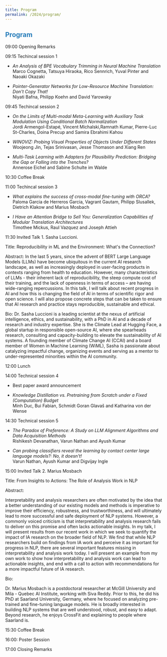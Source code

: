 ```yaml
---
title: Program
permalink: /2024/program/
---
```


## <span style="color:#267CB9"> Program </span>


09:00 Opening Remarks

09:15 Techincal session 1 
- *An Analysis of BPE Vocabulary Trimming in Neural Machine Translation*<br>
Marco Cognetta, Tatsuya Hiraoka, Rico Sennrich, Yuval Pinter and Naoaki Okazaki

- *Pointer-Generator Networks for Low-Resource Machine Translation: Don't Copy That!*<br>
Niyati Bafna, Philipp Koehn and David Yarowsky

09:45 Techincal session 2
- *On the Limits of Multi-modal Meta-Learning with Auxiliary Task Modulation Using Conditional Batch Normalization*<br>
Jordi Armengol-Estapé, Vincent Michalski,Ramnath Kumar, Pierre-Luc St-Charles, Doina Precup and Samira Ebrahimi Kahou  

- *WINOVIZ: Probing Visual Properties of Objects Under Different States*<br>
Woojeong Jin, Tejas Srinivasan, Jesse Thomason and Xiang Ren


- *Multi-Task Learning with Adapters for Plausibility Prediction: Bridging the Gap or Falling into the Trenches?*<br>
Annerose Eichel and Sabine Schulte im Walde


10:30 Coffee Break

11:00 Techincal session 3

- *What explains the success of cross-modal fine-tuning with ORCA?*<br>
Paloma Garcia de Herreros Garcia, Vagrant Gautam, Philipp Slusallek, Dietrich Klakow and Marius Mosbach

- *I Have an Attention Bridge to Sell You: Generalization Capabilities of Modular Translation Architectures*<br>
Timothee Mickus, Raul Vazquez and Joseph Attieh

11:30 Invited Talk 1. Sasha Luccioni.

Title: Reproducibility in ML and the Environment: What's the Connection?

Abstract: In the last 5 years, since the advent of BERT Large Language Models (LLMs) have become ubiquitous in the current AI research landscape, as well as increasingly deployed in user-facing products in contexts ranging from health to education. However, many characteristics of LLMs - their inherent lack of reproducibility, the steep compute cost of their training, and the lack of openness in terms of access – are having wide-ranging repercussions. In this talk, I will talk about recent progress in AI and how this is changing the field of AI in terms of scientific rigor and open science. I will also propose concrete steps that can be taken to ensure that AI research and practice stays reproducible, sustainable and ethical.

Bio: Dr. Sasha Luccioni is a leading scientist at the nexus of artificial intelligence, ethics, and sustainability, with a PhD in AI and a decade of research and industry expertise. She is the Climate Lead at Hugging Face, a global startup in responsible open-source AI, where she spearheads research, consulting and capacity-building to elevate the sustainability of AI systems. A founding member of Climate Change AI (CCAI) and a board member of Women in Machine Learning (WiML), Sasha is passionate about catalyzing impactful change, organizing events and serving as a mentor to under-represented minorities within the AI community.

12:00 Lunch

14:00 Technical session 4
- Best paper award announcement

- *Knowledge Distillation vs. Pretraining from Scratch under a Fixed (Computation) Budget*<br>
Minh Duc, Bui Fabian, Schmidt Goran Glavaš and Katharina von der Wense
  
  
14:30 Technical session 5
- *The Paradox of Preference: A Study on LLM Alignment Algorithms and Data Acquisition Methods*<br>
Rishikesh Devanathan, Varun Nathan and Ayush Kumar

- *Can probing classifiers reveal the learning by contact center large language models?: No, it doesn't!*<br>
Varun Nathan, Ayush Kumar and Digvijay Ingle
  

15:00 Invited Talk 2. Marius Mosbach

Title: From Insights to Actions: The Role of Analysis Work in NLP

Abstract: 

Interpretability and analysis researchers are often motivated by the idea that a better understanding of our existing models and methods is imperative to improve their efficiency, robustness, and trustworthiness, and will ultimately lead to more successful and safe deployment of NLP systems. However, a commonly voiced criticism is that interpretability and analysis research fails to deliver on this promise and often lacks actionable insights. In my talk, I will present results from our recent work in which we seek to quantify the impact of IA research on the broader field of NLP. We find that while NLP researchers build on findings from IA work and perceive it as important for progress in NLP, there are several important features missing in interpretability and analysis work today. I will present an example from my own work to show how interpretability and analysis work can lead to actionable insights, and end with a call to action with recommendations for a more impactful future of IA research.

Bio:

Dr. Marius Mosbach is a postdoctoral researcher at McGill University and Mila - Quebec AI Institute, working with Siva Reddy. Prior to this, he did his PhD at Saarland University, Germany, where he focused on analyzing pre-trained and fine-tuning language models. He is broadly interested in building NLP systems that are well understood, robust, and easy to adapt. Beyond research, he enjoys CrossFit and explaining to people where Saarland is.


15:30 Coffee Break

16:00: Poster Session

17:00  Closing Remarks
